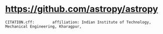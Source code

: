 # https://github.com/astropy/astropy

```console
CITATION.cff:        affiliation: Indian Institute of Technology, Mechanical Engineering, Kharagpur,

```

